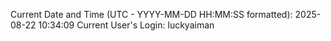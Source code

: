 Current Date and Time (UTC - YYYY-MM-DD HH:MM:SS formatted): 2025-08-22 10:34:09
Current User's Login: luckyaiman
